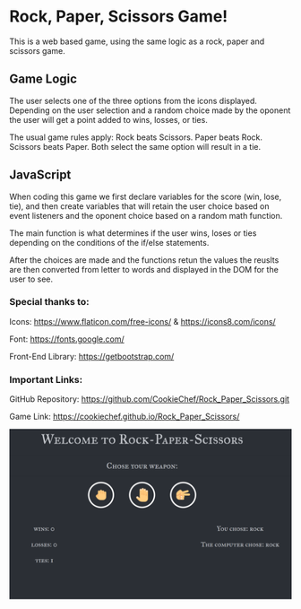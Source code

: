 # Rock, Paper, Scissors Game!

This is a web based game, using the same logic as a rock, paper and scissors game. 

## Game Logic

The user selects one of the three options from the icons displayed. Depending on the user selection and a random choice made by the oponent the user will get a point added to wins, losses, or ties. 

The usual game rules apply: 
    Rock beats Scissors.
    Paper beats Rock.
    Scissors beats Paper. 
    Both select the same option will result in a tie.

## JavaScript

When coding this game we first declare variables for the score (win, lose, tie), and then create variables that will retain the user choice based on event listeners and the oponent choice based on a random math function. 

The main function is what determines if the user wins, loses or ties depending on the conditions of the if/else statements.

After the choices are made and the functions retun the values the reuslts are then converted from letter to words and displayed in the DOM for the user to see.

### Special thanks to:

Icons:
https://www.flaticon.com/free-icons/ & https://icons8.com/icons/ 

Font:
https://fonts.google.com/

Front-End Library:
https://getbootstrap.com/

### Important Links:

GitHub Repository: https://github.com/CookieChef/Rock_Paper_Scissors.git

Game Link: https://cookiechef.github.io/Rock_Paper_Scissors/



![Rock_Paper_Scissors](images/R_P_S_app.png)